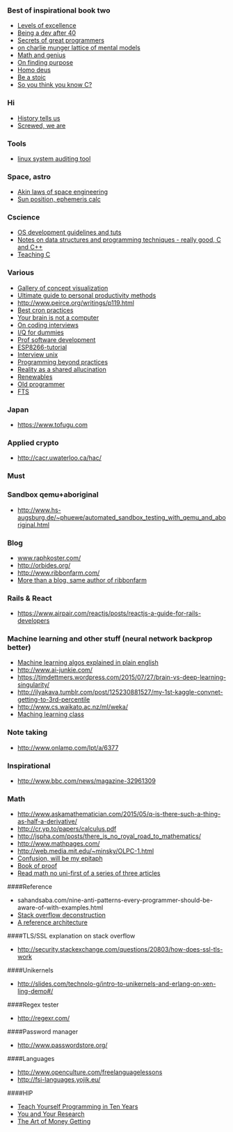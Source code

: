 ### Best of inspirational book two

* [Levels of excellence](https://johncarlosbaez.wordpress.com/2013/09/29/levels-of-excellence/)
* [Being a dev after 40](https://medium.com/@akosma/being-a-developer-after-40-3c5dd112210c#.fmu869hp1)
* [Secrets of great programmers](https://www.quora.com/What-are-the-best-kept-secrets-of-great-programmers/answer/Jens-Rantil?srid=V3G&amp%3Bshare=1&imm_mid=0e4b07&cmp=em-prog-na-na-newsltr_20160611)
* [on charlie munger lattice of mental models](https://medium.com/@yegg/mental-models-i-find-repeatedly-useful-936f1cc405d#.khojlxomd)
* [Math and genius](http://lesswrong.com/lw/2v1/great_mathematicians_on_math_competitions_and/)
* [On finding purpose](http://tranquilmonkey.com/hunter-s-thompsons-extraordinary-letter-on-finding-your-purpose/)
* [Homo deus](https://www.theguardian.com/books/2016/aug/24/homo-deus-by-yuval-noah-harari-review)
* [Be a stoic](http://www.bakadesuyo.com/2016/09/ancient-wisdom/?utm_source=%22Barking+Up+The+Wrong+Tree%22+Weekly+Newsletter&utm_campaign=309bcec93d-wisdom_9_25_2016&utm_medium=email&utm_term=0_78d4c08a64-309bcec93d-57698157)
* [So you think you know C?](https://hackernoon.com/so-you-think-you-know-c-8d4e2cd6f6a6#.pjqxobh6k)

### Hi

* [History tells us](http://www.huffingtonpost.com/tobias-stone/history-tells-us-what-will-brexit-trump_b_11179774.html?)
* [Screwed, we are](https://theintercept.com/2016/11/09/democrats-trump-and-the-ongoing-dangerous-refusal-to-learn-the-lesson-of-brexit/)

### Tools

* [linux system auditing tool](https://cisofy.com/)

### Space, astro 

* [Akin laws of space engineering](http://spacecraft.ssl.umd.edu/akins_laws.html)
* [Sun position, ephemeris calc](http://aa.quae.nl/en/reken/zonpositie.html)

### Cscience

* [OS development guidelines and tuts](http://wiki.osdev.org/Bare_Bones)
* [Notes on data structures and programming techniques - really good, C and C++](http://www.cs.yale.edu/homes/aspnes/classes/223/notes.pdf)
* [Teaching C](http://blog.regehr.org/archives/1393)

### Various

* [Gallery of concept visualization](http://conceptviz.github.io/#/e30=)
* [Ultimate guide to personal productivity methods](https://blog.todoist.com/2015/11/30/ultimate-guide-personal-productivity-methods/)
* http://www.peirce.org/writings/p119.html
* [Best cron practices](https://sanctum.geek.nz/arabesque/cron-best-practices/?imm_mid=0e3bcf&cmp=em-prog-na-na-newsltr_20160514)
* [Your brain is not a computer](https://aeon.co/essays/your-brain-does-not-process-information-and-it-is-not-a-computer)
* [On coding interviews](https://blog.devmastery.com/how-to-win-the-coding-interview-71ae7102d685#.hfdxy9xsw)
* [I/Q for dummies](http://whiteboard.ping.se/SDR/IQ)
* [Prof software development](http://mixmastamyk.bitbucket.org/pro_soft_dev/)
* [ESP8266-tutorial](http://www.agcross.com/2015/09/the-esp8266-wifi-chip-part-1-up-and-running/)
* [Interview unix](https://www.youtube.com/watch?v=vT_J6xc-Az0)
* [Programming beyond practices](https://tinyletter.com/programming-beyond-practices/archive)
* [Reality as a shared allucination](http://reactor-core.org/reality-hallucination.html)
* [Renewables](https://www.withouthotair.com/)
* [Old programmer](http://www.bennorthrop.com/Essays/2016/reflections-of-an-old-programmer.php)
* [FTS](http://www.vox.com/2015/6/30/8852017/quit-my-job)

### Japan

* https://www.tofugu.com

### Applied crypto

* http://cacr.uwaterloo.ca/hac/

### Must

### Sandbox qemu+aboriginal
* http://www.hs-augsburg.de/~phuewe/automated_sandbox_testing_with_qemu_and_aboriginal.html

### Blog
* www.raphkoster.com/
* http://orbides.org/
* http://www.ribbonfarm.com/
* [More than a blog, same author of ribbonfarm](http://breakingsmart.com/)

### Rails & React
* https://www.airpair.com/reactjs/posts/reactjs-a-guide-for-rails-developers

### Machine learning and other stuff (neural network backprop better)
* [Machine learning algos explained in plain english](http://rayli.net/blog/data/top-10-data-mining-algorithms-in-plain-english/)
* http://www.ai-junkie.com/
* https://timdettmers.wordpress.com/2015/07/27/brain-vs-deep-learning-singularity/
* http://ilyakava.tumblr.com/post/125230881527/my-1st-kaggle-convnet-getting-to-3rd-percentile
* http://www.cs.waikato.ac.nz/ml/weka/
* [Maching learning class](http://ciml.info/)

### Note taking
* http://www.onlamp.com/lpt/a/6377

### Inspirational
* http://www.bbc.com/news/magazine-32961309

### Math
* http://www.askamathematician.com/2015/05/q-is-there-such-a-thing-as-half-a-derivative/
* http://cr.yp.to/papers/calculus.pdf
* http://jspha.com/posts/there_is_no_royal_road_to_mathematics/
* http://www.mathpages.com/ 
* http://web.media.mit.edu/~minsky/OLPC-1.html
* [Confusion, will be my epitaph](https://j2kun.svbtle.com/mathematicians-are-chronically-lost-and-confused)
* [Book of proof](http://www.people.vcu.edu/~rhammack/BookOfProof/)
* [Read math no uni-first of a series of three articles](https://www.quantstart.com/articles/How-to-Learn-Advanced-Mathematics-Without-Heading-to-University-Part-1)

####Reference
* sahandsaba.com/nine-anti-patterns-every-programmer-should-be-aware-of-with-examples.html
* [Stack overflow deconstruction](http://nickcraver.com/blog/2016/02/03/stack-overflow-a-technical-deconstruction/)
* [A reference architecture](http://swift.siphos.be/aglara//index.html)

####TLS/SSL explanation on stack overflow
* http://security.stackexchange.com/questions/20803/how-does-ssl-tls-work

####Unikernels
* http://slides.com/technolo-g/intro-to-unikernels-and-erlang-on-xen-ling-demo#/

####Regex tester
* http://regexr.com/

####Password manager
* http://www.passwordstore.org/

####Languages
* http://www.openculture.com/freelanguagelessons
* http://fsi-languages.yojik.eu/

####HIP
* [Teach Yourself Programming in Ten Years](http://norvig.com/21-days.html)
* [You and Your Research](https://www.cs.virginia.edu/~robins/YouAndYourResearch.html)
* [The Art of Money Getting](https://www.gutenberg.org/files/8581/8581-h/8581-h.htm)

